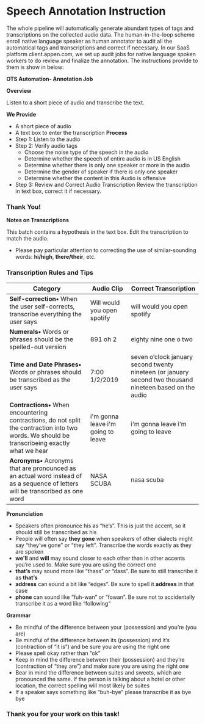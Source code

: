 # Speech Annotation Instruction

The whole pipeline will automatically generate abundant types of tags and transcriptions on the collected audio data. The human-in-the-loop scheme enroll native language speaker as human annotator to audit all the automatical tags and transcriptions and correct if necessary. In our SaaS platform client.appen.com, we set up audit jobs for native language spoken workers to do review and finalize the annotation.  The instructions provide to them is show in below:

**OTS Automation- Annotation Job**

**Overview**

Listen to a short piece of audio and transcribe the text.

**We Provide**

- A short piece of audio
- A text box to enter the transcription
**Process**
 - Step 1: Listen to the audio
 - Step 2: Verify audio tags
    - Choose the noise type of the speech in the audio
    - Determine whether the speech of entire audio is in US English
    - Determine whether there is only one speaker or more in the audio
    - Determine the gender of speaker if there is only one speaker
    - Determine whether the content in this Audio is offensive
 - Step 3: Review and Correct Audio Transcription
    Review the transcription in text box, correct it if necessary.


### Thank You!


**Notes on Transcriptions**

This batch contains a hypothesis in the text box. Edit the transcription to match the audio.

  - Please pay particular attention to correcting the use of similar-sounding words: **hi/high**, **there/their**, etc.

### Transcription Rules and Tips
| Category | Audio Clip | Correct Transcription |
| -------- | ---------- | --------------------- |
| **Self-correction•** When the user self-corrects, transcribe everything the user says	| Will would you open spotify	| will would you open spotify |
| **Numerals•** Words or phrases should be the spelled-out version	| 891 oh 2 |	eighty nine one o two |
| **Time and Date Phrases•** Words or phrases should be transcribed as the user says |	7:00 1/2/2019	| seven o’clock january second twenty nineteen (or january second two thousand nineteen based on the audio |
| **Contractions•** When encountering contractions, do not split the contraction into two words. We should be transcribeing exactly what we hear	| i'm gonna leave i'm going to leave	| i'm gonna leave i'm going to leave |
| **Acronyms•** Acronyms that are pronounced as an actual word instead of as a sequence of letters will be transcribed as one word |	NASA SCUBA |	nasa scuba |


**Pronunciation**

  - Speakers often pronounce his as “he’s”. This is just the accent, so it should still be transcribed as his
  - People will often say **they gone** when speakers of other dialects might say “they’ve gone” or “they left”. Transcribe the words exactly as they are spoken
  - **we'll** and **will** may sound closer to each other than in other accents you’re used to. Make sure you are using the correct one
  - **that’s** may sound more like “thass” or “dass”. Be sure to still transcribe it as **that’s**
  - **address** can sound a bit like “edges”. Be sure to spell it **address** in that case
  - **phone** can sound like “fuh-wan” or “fowan”. Be sure not to accidentally transcribe it as a word like “following”

**Grammar**
  - Be mindful of the difference between your (possession) and you’re (you are)
  - Be mindful of the difference between its (possession) and it’s (contraction of “it is”) and be sure you are using the right one
  - Please spell okay rather than “ok”
  - Keep in mind the difference between their (possession) and they’re (contraction of “they are”) and make sure you are using the right one
  - Bear in mind the difference between suites and sweets, which are pronounced the same. If the person is talking about a hotel or other location, the correct spelling will most likely be suites
  - If a speaker says something like “buh-bye” please transcribe it as bye bye


### Thank you for your work on this task!

